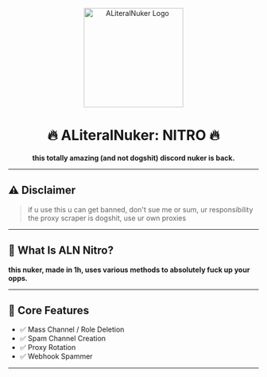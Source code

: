 <p align="center">
  <img src="https://i.ibb.co/W4xJsg2t/alnnitro.png" width="200" alt="ALiteralNuker Logo" />
</p>

<h1 align="center">🔥 ALiteralNuker: NITRO 🔥</h1>
<p align="center"><b>this totally amazing (and not dogshit) discord nuker is back.</b></p>

---

## ⚠️ Disclaimer

> if u use this u can get banned, don't sue me or sum, ur responsibility  
> the proxy scraper is dogshit, use ur own proxies

---

## 🧠 What Is ALN Nitro?

**this nuker, made in 1h, uses various methods to absolutely fuck up your opps.**

---

## 🚀 Core Features

- ✅ Mass Channel / Role Deletion  
- ✅ Spam Channel Creation  
- ✅ Proxy Rotation  
- ✅ Webhook Spammer  

---
